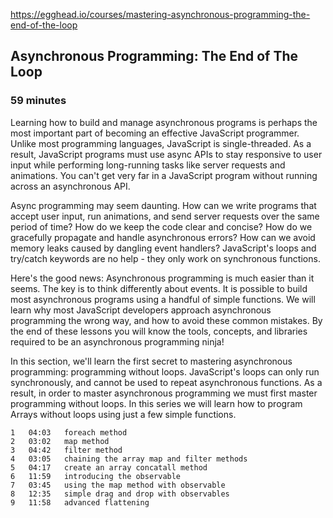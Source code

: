 https://egghead.io/courses/mastering-asynchronous-programming-the-end-of-the-loop
## Asynchronous Programming: The End of The Loop
### 59 minutes

Learning how to build and manage asynchronous programs is perhaps the most important part of becoming an effective JavaScript programmer. Unlike most programming languages, JavaScript is single-threaded. As a result, JavaScript programs must use async APIs to stay responsive to user input while performing long-running tasks like server requests and animations. You can't get very far in a JavaScript program without running across an asynchronous API.

Async programming may seem daunting. How can we write programs that accept user input, run animations, and send server requests over the same period of time? How do we keep the code clear and concise? How do we gracefully propagate and handle asynchronous errors? How can we avoid memory leaks caused by dangling event handlers? JavaScript's loops and try/catch keywords are no help - they only work on synchronous functions.

Here's the good news: Asynchronous programming is much easier than it seems. The key is to think differently about events. It is possible to build most asynchronous programs using a handful of simple functions. We will learn why most JavaScript developers approach asynchronous programming the wrong way, and how to avoid these common mistakes. By the end of these lessons you will know the tools, concepts, and libraries required to be an asynchronous programming ninja!

In this section, we'll learn the first secret to mastering asynchronous programming: programming without loops. JavaScript's loops can only run synchronously, and cannot be used to repeat asynchronous functions. As a result, in order to master asynchronous programming we must first master programming without loops. In this series we will learn how to program Arrays without loops using just a few simple functions.

	1	04:03	foreach method
	2	03:02	map method
	3	04:42	filter method
	4	03:05	chaining the array map and filter methods
	5	04:17	create an array concatall method
	6	11:59	introducing the observable
	7	03:45	using the map method with observable
	8	12:35	simple drag and drop with observables
	9	11:58	advanced flattening